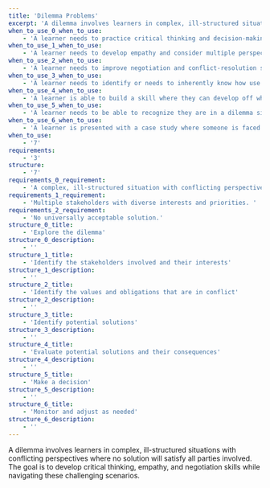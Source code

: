 ```yaml
---
title: 'Dilemma Problems'
excerpt: 'A dilemma involves learners in complex, ill-structured situations with conflicting perspectives where no solution will satisfy all parties involved.'
when_to_use_0_when_to_use:
    - 'A learner needs to practice critical thinking and decision-making in situations with no universally satisfying solution. '
when_to_use_1_when_to_use:
    - 'A learner needs to develop empathy and consider multiple perspectives in a complex situation. '
when_to_use_2_when_to_use:
    - 'A learner needs to improve negotiation and conflict-resolution skills. '
when_to_use_3_when_to_use:
    - 'A learner needs to identify or needs to inherently know how use to come to a solution.'
when_to_use_4_when_to_use:
    - 'A learner is able to build a skill where they can develop off what they already know to arrive to a solution.'
when_to_use_5_when_to_use:
    - 'A learner needs to be able to recognize they are in a dilemma situation, how to work through it (internally) and how their decision might affect others.'
when_to_use_6_when_to_use:
    - 'A learner is presented with a case study where someone is faced with a dilemma.'
when_to_use:
    - '7'
requirements:
    - '3'
structure:
    - '7'
requirements_0_requirement:
    - 'A complex, ill-structured situation with conflicting perspectives.'
requirements_1_requirement:
    - 'Multiple stakeholders with diverse interests and priorities. '
requirements_2_requirement:
    - 'No universally acceptable solution.'
structure_0_title:
    - 'Explore the dilemma'
structure_0_description:
    - ''
structure_1_title:
    - 'Identify the stakeholders involved and their interests'
structure_1_description:
    - ''
structure_2_title:
    - 'Identify the values and obligations that are in conflict'
structure_2_description:
    - ''
structure_3_title:
    - 'Identify potential solutions'
structure_3_description:
    - ''
structure_4_title:
    - 'Evaluate potential solutions and their consequences'
structure_4_description:
    - ''
structure_5_title:
    - 'Make a decision'
structure_5_description:
    - ''
structure_6_title:
    - 'Monitor and adjust as needed'
structure_6_description:
    - ''
---
```

A dilemma involves learners in complex, ill-structured situations with conflicting perspectives where no solution will satisfy all parties involved. The goal is to develop critical thinking, empathy, and negotiation skills while navigating these challenging scenarios.